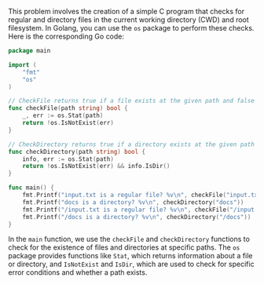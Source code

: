This problem involves the creation of a simple C program that checks for regular and directory files in the current working directory (CWD) and root filesystem. In Golang, you can use the `os` package to perform these checks. Here is the corresponding Go code:

```go
package main

import (
    "fmt"
    "os"
)

// CheckFile returns true if a file exists at the given path and false otherwise.
func checkFile(path string) bool {
    _, err := os.Stat(path)
    return !os.IsNotExist(err)
}

// CheckDirectory returns true if a directory exists at the given path and false otherwise.
func checkDirectory(path string) bool {
    info, err := os.Stat(path)
    return !os.IsNotExist(err) && info.IsDir()
}

func main() {
    fmt.Printf("input.txt is a regular file? %v\n", checkFile("input.txt"))
    fmt.Printf("docs is a directory? %v\n", checkDirectory("docs"))
    fmt.Printf("/input.txt is a regular file? %v\n", checkFile("/input.txt"))
    fmt.Printf("/docs is a directory? %v\n", checkDirectory("/docs"))
}
```

In the `main` function, we use the `checkFile` and `checkDirectory` functions to check for the existence of files and directories at specific paths. The `os` package provides functions like `Stat`, which returns information about a file or directory, and `IsNotExist` and `IsDir`, which are used to check for specific error conditions and whether a path exists.
